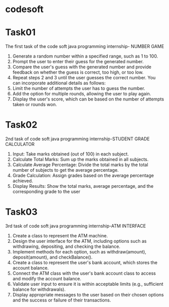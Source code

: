 # codesoft

# Task01
The first task of the code soft java programming internship- NUMBER GAME

 1. Generate a random number within a specified range, such as 1 to 100.
 2. Prompt the user to enter their guess for the generated number.
 3. Compare the user's guess with the generated number and provide feedback on whether the guess
 is correct, too high, or too low.
 4. Repeat steps 2 and 3 until the user guesses the correct number.
    You can incorporate additional details as follows:
 5. Limit the number of attempts the user has to guess the number.
 6. Add the option for multiple rounds, allowing the user to play again.
 7. Display the user's score, which can be based on the number of attempts taken or rounds won.
    
# Task02
 2nd task of code soft java programming internship-STUDENT GRADE CALCULATOR
 
 1. Input: Take marks obtained (out of 100) in each subject.
 2. Calculate Total Marks: Sum up the marks obtained in all subjects.
 3. Calculate Average Percentage: Divide the total marks by the total number of subjects to get the
 average percentage.
 4. Grade Calculation: Assign grades based on the average percentage achieved.
 5. Display Results: Show the total marks, average percentage, and the corresponding grade to the user

# Task03
3rd task of code soft java programming internship-ATM INTERFACE

 1. Create a class to represent the ATM machine.
 2. Design the user interface for the ATM, including options such as withdrawing, depositing, and
 checking the balance.
 3. Implement methods for each option, such as withdraw(amount), deposit(amount), and
 checkBalance().
 4. Create a class to represent the user's bank account, which stores the account balance.
 5. Connect the ATM class with the user's bank account class to access and modify the account
 balance.
 6. Validate user input to ensure it is within acceptable limits (e.g., sufficient balance for withdrawals).
 7. Display appropriate messages to the user based on their chosen options and the success or failure
 of their transactions.
